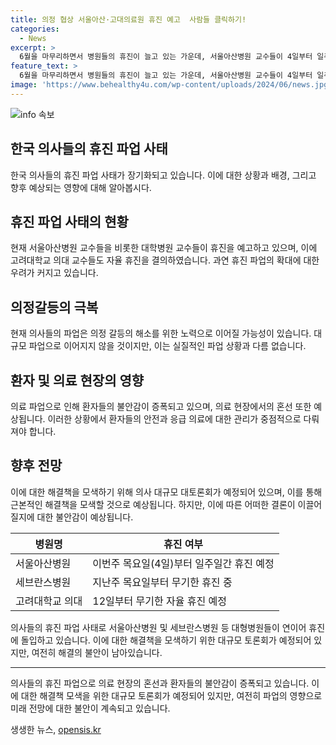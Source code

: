 ```yaml
---
title: 의정 협상 서울아산·고대의료원 휴진 예고  사람들 클릭하기!
categories:
  - News
excerpt: >
  6월을 마무리하면서 병원들의 휴진이 늘고 있는 가운데, 서울아산병원 교수들이 4일부터 일주일간 휴진을 선언했습니다. 빅5 대형병원 중 두 번째로 휴진을 선언한 이들은, 휴진 중에도 입원환자와 응급·중증 환자의 진료는 유지될 예정입니다. 의료계 협의체인 올특위는 이달 26일 대토론회를 열어 대화의 가능성을 모색할 예정이지만, 환자단체들은 빠른 사태해결을 촉구하는 집회를 계획 중입니다.
feature_text: >
  6월을 마무리하면서 병원들의 휴진이 늘고 있는 가운데, 서울아산병원 교수들이 4일부터 일주일간 휴진을 선언했습니다. 빅5 대형병원 중 두 번째로 휴진을 선언한 이들은, 휴진 중에도 입원환자와 응급·중증 환자의 진료는 유지될 예정입니다. 의료계 협의체인 올특위는 이달 26일 대토론회를 열어 대화의 가능성을 모색할 예정이지만, 환자단체들은 빠른 사태해결을 촉구하는 집회를 계획 중입니다.
image: 'https://www.behealthy4u.com/wp-content/uploads/2024/06/news.jpg'
---
```


<p><img src="https://www.behealthy4u.com/wp-content/uploads/2024/06/news.jpg" alt="info 속보" /></p>

<h2 data-ke-size="size26">한국 의사들의 휴진 파업 사태</h2>

<p data-ke-size="size16">한국 의사들의 휴진 파업 사태가 장기화되고 있습니다. 이에 대한 상황과 배경, 그리고 향후 예상되는 영향에 대해 알아봅시다.</p>

<h2 data-ke-size="size24">휴진 파업 사태의 현황</h2>

<p data-ke-size="size16">현재 서울아산병원 교수들을 비롯한 대학병원 교수들이 휴진을 예고하고 있으며, 이에 고려대학교 의대 교수들도 자율 휴진을 결의하였습니다. 과연 휴진 파업의 확대에 대한 우려가 커지고 있습니다.</p>

<h2 data-ke-size="size24">의정갈등의 극복</h2>

<p data-ke-size="size16">현재 의사들의 파업은 의정 갈등의 해소를 위한 노력으로 이어질 가능성이 있습니다. 대규모 파업으로 이어지지 않을 것이지만, 이는 실질적인 파업 상황과 다름 없습니다.</p>

<h2 data-ke-size="size24">환자 및 의료 현장의 영향</h2>

<p data-ke-size="size16">의료 파업으로 인해 환자들의 불안감이 증폭되고 있으며, 의료 현장에서의 혼선 또한 예상됩니다. 이러한 상황에서 환자들의 안전과 응급 의료에 대한 관리가 중점적으로 다뤄져야 합니다. </p>

<h2 data-ke-size="size24">향후 전망</h2>

<p data-ke-size="size16">이에 대한 해결책을 모색하기 위해 의사 대규모 대토론회가 예정되어 있으며, 이를 통해 근본적인 해결책을 모색할 것으로 예상됩니다. 하지만, 이에 따른 어떠한 결론이 이끌어질지에 대한 불안감이 예상됩니다.</p>

<table>
    <thead>
        <tr>
            <th>병원명</th>
            <th>휴진 여부</th>
        </tr>
    </thead>
    <tbody>
        <tr>
            <td>서울아산병원</td>
            <td>이번주 목요일(4일)부터 일주일간 휴진 예정</td>
        </tr>
        <tr>
            <td>세브란스병원</td>
            <td>지난주 목요일부터 무기한 휴진 중</td>
        </tr>
        <tr>
            <td>고려대학교 의대</td>
            <td>12일부터 무기한 자율 휴진 예정</td>
        </tr>
    </tbody>
</table>

<p data-ke-size="size16">의사들의 휴진 파업 사태로 서울아산병원 및 세브란스병원 등 대형병원들이 연이어 휴진에 돌입하고 있습니다. 이에 대한 해결책을 모색하기 위한 대규모 토론회가 예정되어 있지만, 여전히 해결의 불안이 남아있습니다.</p>

<hr>

<p data-ke-size="size16">의사들의 휴진 파업으로 의료 현장의 혼선과 환자들의 불안감이 증폭되고 있습니다. 이에 대한 해결책 모색을 위한 대규모 토론회가 예정되어 있지만, 여전히 파업의 영향으로 미래 전망에 대한 불안이 계속되고 있습니다.</p>
생생한 뉴스, <a href="https://opensis.kr" rel="dofollow">opensis.kr</a>


